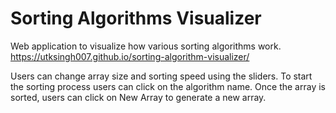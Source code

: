 # Sorting Algorithms Visualizer
Web application to visualize how various sorting algorithms work.                     
https://utksingh007.github.io/sorting-algorithm-visualizer/

Users can change array size and sorting speed using the sliders. To start the sorting process users can click on the algorithm name. Once the array is sorted, users can click on New Array to generate a new array.
